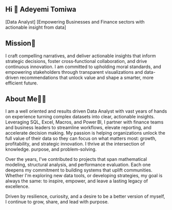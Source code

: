 ## Hi 👋 Adeyemi Tomiwa
[Data Analyst] [Empowering Businesses and Finance sectors with actionable insight from data]
## Mission🎯
I craft compelling narratives, and deliver actionable insights that inform strategic decisions, foster cross‑functional collaboration, and drive continuous innovation. I am committed to upholding moral standards, and empowering stakeholders through transparent visualizations and data-driven recommendations that unlock value and shape a smarter, more efficient future.
## About Me👨‍💻
I am a well oriented and results driven Data Analyst with vast years of hands on experience turning complex datasets into clear, actionable insights. Leveraging SQL, Excel, Macros, and Power BI, I partner with finance teams and business leaders to streamline workflows, elevate reporting, and accelerate decision making. 
My passion is helping organizations unlock the full value of their data so they can focus on what matters most: growth, profitability, and strategic innovation.  I thrive at the intersection of
knowledge. purpose, and problem-solving.

Over the years, I've contributed to projects that span mathematical modeling, structural analysis, and performance
evaluation. Each one deepens my commitment to building systems that uplift communities. Whether I'm exploring new data tools, or developing strategies, my goal is always the same: to inspire, empower, and leave a lasting legacy of excellence. 

Driven by resilience, curiosity, and a desire to be a better version of myself, I continue to grow, share, and lead with purpose.

